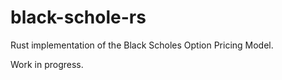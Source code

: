 # black-schole-rs

Rust implementation of the Black Scholes Option Pricing Model.

Work in progress.